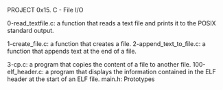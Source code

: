  PROJECT 0x15. C - File I/O

 0-read_textfile.c: a function that reads a text file and prints it to the POSIX standard output.

 1-create_file.c: a function that creates a file.
 2-append_text_to_file.c: a function that appends text at the end of a file.


 3-cp.c: a program that copies the content of a file to another file.
 100-elf_header.c: a program that displays the information contained in the ELF header at the start of an ELF file.
 main.h: Prototypes
